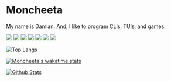# Moncheeta

My name is Damian. And, I like to program CLIs, TUIs, and games.

![](https://img.shields.io/badge/Editor-Neovim-informational?style=flat&logo=neovim&logoColor=white&color=success)
![](https://img.shields.io/badge/Code-Rust-informational?style=flat&logo=rust&logoColor=white&color=orange)
![](https://img.shields.io/badge/Code-C++-informational?style=flat&logo=cplusplus&logoColor=white&color=blue)
![](https://img.shields.io/badge/Code-Lua-informational?style=flat&logo=lua&logoColor=white&color=blue)
![](https://img.shields.io/badge/Code-Python-informational?style=flat&logo=python&logoColor=white&color=yellow)
![](https://img.shields.io/badge/Code-Kotlin-informational?style=flat&logo=kotlin&logoColor=white&color=blueviolet)
![](https://img.shields.io/badge/Code-Flutter-informational?style=flat&logo=flutter&logoColor=white&color=blue)

[![Top Langs](https://github-readme-stats.vercel.app/api/top-langs/?username=Moncheeta&exclude_repo=Configs&theme=dracula)](https://github.com/anuraghazra/github-readme-stats)

[![Moncheeta's wakatime stats](https://github-readme-stats.vercel.app/api/wakatime?username=Moncheeta&hide=bash,zsh,sh,json,ini,viml&theme=dracula)](https://github.com/anuraghazra/github-readme-stats)

[![Github Stats](https://github-readme-stats.vercel.app/api?username=Moncheeta&show_icons=true&hide=stars&include_all_commits=true&theme=dracula)](https://github.com/anuraghazra/github-readme-stats)
